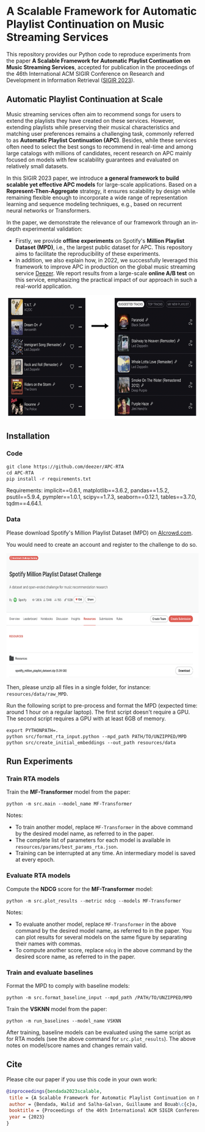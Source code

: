 # A Scalable Framework for Automatic Playlist Continuation on Music Streaming Services

This repository provides our Python code to reproduce experiments from the paper **A Scalable Framework for Automatic
Playlist Continuation on Music Streaming Services**, accepted for publication in the proceedings of the 46th
International ACM SIGIR Conference on Research and Development in Information
Retrieval ([SIGIR 2023](https://sigir.org/sigir2023/)).

## Automatic Playlist Continuation at Scale

Music streaming services often aim to recommend songs for users to extend the playlists they have created on these
services. However, extending playlists while preserving their musical characteristics and matching user preferences
remains a challenging task, commonly referred to as **Automatic Playlist Continuation (APC)**. Besides, while these
services often need to select the best songs to recommend in real-time and among large catalogs with millions of
candidates, recent research on APC mainly focused on models with few scalability guarantees and evaluated on relatively
small datasets.

In this SIGIR 2023 paper, we introduce **a general framework to build scalable yet effective APC models** for
large-scale applications. Based on a **Represent-Then-Aggregate** strategy, it ensures scalability by design while
remaining flexible enough to incorporate a wide range of representation learning and sequence modeling techniques, e.g.,
based on recurrent neural networks or Transformers.

In the paper, we demonstrate the relevance of our framework through an in-depth experimental validation:

* Firstly, we provide **offline experiments** on Spotify's **Million Playlist Dataset (MPD)**, i.e., the largest public
  dataset for APC. This repository aims to facilitate the reproducibility of these experiments.
* In addition, we also explain how, in 2022, we successfully leveraged this framework to improve APC in production on
  the global music streaming service [Deezer](https://www.deezer.com/). We report results from a large-scale **online
  A/B test** on this service, emphasizing the practical impact of our approach in such a real-world application.

<p align="center">
  <img height="325" src="figures/apc.png">
</p>

## Installation

### Code

```
git clone https://github.com/deezer/APC-RTA
cd APC-RTA
pip install -r requirements.txt
```

Requirements: implicit==0.6.1, matplotlib==3.6.2, pandas==1.5.2, psutil==5.9.4, pympler==1.0.1, scipy==1.7.3,
seaborn==0.12.1, tables==3.7.0, tqdm==4.64.1.

### Data

Please download Spotify's Million Playlist Dataset (MPD)
on [AIcrowd.com](https://www.aicrowd.com/challenges/spotify-million-playlist-dataset-challenge).

You would need to create an account and register to the challenge to do so.

<p align="center">
  <img height="325" src="figures/mpd.png">
</p>

Then, please unzip all files in a single folder, for instance: `resources/data/raw_MPD`.

Run the following script to pre-process and format the MPD (expected time: around 1 hour on a regular laptop).
The first script doesn't require a GPU. The second script requires a GPU with at least 6GB of memory.
```
export PYTHONPATH=.
python src/format_rta_input.python --mpd_path PATH/TO/UNZIPPED/MPD
python src/create_initial_embeddings --out_path resources/data
```

## Run Experiments

### Train RTA models

Train the **MF-Transformer** model from the paper:

```
python -m src.main --model_name MF-Transformer
```

Notes:

* To train another model, replace `MF-Transformer` in the above command by the desired model name, as referred to in the
  paper.
* The complete list of parameters for each model is available in `resources/params/best_params_rta.json`.
* Training can be interrupted at any time. An intermediary model is saved at every epoch.

### Evaluate RTA models

Compute the **NDCG** score for the **MF-Transformer** model:

```
python -m src.plot_results --metric ndcg --models MF-Transformer
```

Notes:

* To evaluate another model, replace `MF-Transformer` in the above command by the desired model name, as referred to in
  the paper. You can plot results for several models on the same figure by separating their names with commas.
* To compute another score, replace `ndcg` in the above command by the desired score name, as referred to in the paper.

### Train and evaluate baselines

Format the MPD to comply with baseline models:

```
python -m src.format_baseline_input --mpd_path /PATH/TO/UNZIPPED/MPD
```

Train the **VSKNN** model from the paper:

```
python -m run_baselines --model_name VSKNN
```

After training, baseline models can be evaluated using the same script as for RTA models (see the above command
for `src.plot_results`).
The above notes on model/score names and changes remain valid.

## Cite

Please cite our paper if you use this code in your own work:

```BibTeX
@inproceedings{bendada2023scalable,
 title = {A Scalable Framework for Automatic Playlist Continuation on Music Streaming Services},
 author = {Bendada, Walid and Salha-Galvan, Guillaume and Bouab\c{c}a, Thomas and Cazenave, Tristan},
 booktitle = {Proceedings of the 46th International ACM SIGIR Conference on Research and Development in Information Retrieval},
 year = {2023}
}
```
